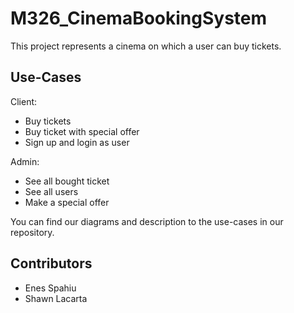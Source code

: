 # M326_CinemaBookingSystem
This project represents a cinema on which a user can buy tickets. 

## Use-Cases
Client:  

* Buy tickets
* Buy ticket with special offer
* Sign up and login as user    

Admin:    

* See all bought ticket
* See all users
* Make a special offer

You can find our diagrams and description to the use-cases in our repository.

## Contributors
* Enes Spahiu
* Shawn Lacarta
